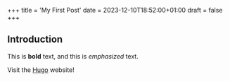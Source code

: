 +++
title = 'My First Post'
date = 2023-12-10T18:52:00+01:00
draft = false
+++

## Introduction

This is **bold** text, and this is *emphasized* text.

Visit the [Hugo](https://gohugo.io) website!